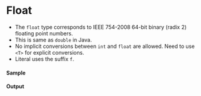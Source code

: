 # Float

- The `float` type corresponds to IEEE 754-2008 64-bit binary (radix 2) floating point numbers. 
- This is same as `double` in Java.
- No implicit conversions between `int` and `float` are allowed. Need to use `<T>` for explicit conversions. 
- Literal uses the suffix `f`. 

#### Sample

<!-- MARKDOWN-AUTO-DOCS:START (CODE:src=./../../code/float.bal) -->
<!-- The below code snippet is automatically added from ./../../code/float.bal -->
<!-- MARKDOWN-AUTO-DOCS:END -->

#### Output

<!-- MARKDOWN-AUTO-DOCS:START (CODE:src=./../../code/float.bash) -->
<!-- The below code snippet is automatically added from ./../../code/float.bash -->
<!-- MARKDOWN-AUTO-DOCS:END -->